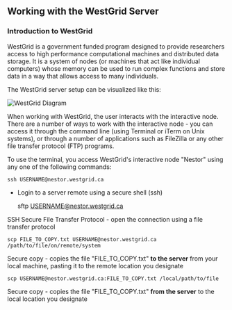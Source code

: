 ## Working with the WestGrid Server ##

### Introduction to WestGrid ###
WestGrid is a government funded program designed to provide researchers access to high performance computational machines and distributed data storage. It is a system of nodes (or machines that act like individual computers) whose memory can be used to run complex functions and store data in a way that allows access to many individuals. 

The WestGrid server setup can be visualized like this:

![WestGrid Diagram](https://github.com/mairind/WestGridIntro/blob/master/Images/WestGridDiagram.jpg)

When working with WestGrid, the user interacts with the interactive node. There are a number of ways to work with the interactive node - you can access it through the command line (using Terminal or iTerm on Unix systems), or through a number of applications such as FileZilla or any other file transfer protocol (FTP) programs. 

To use the terminal, you access WestGrid's interactive node "Nestor" using any one of the following commands:

    ssh USERNAME@nestor.westgrid.ca

* Login to a server remote using a secure shell (ssh)


    sftp USERNAME@nestor.westgrid.ca

SSH Secure File Transfer Protocol - open the connection using a file transfer protocol


    scp FILE_TO_COPY.txt USERNAME@nestor.westgrid.ca /path/to/file/on/remote/system

Secure copy - copies the file "FILE_TO_COPY.txt" **to the server** from your local machine, pasting it to the remote location you designate


    scp USERNAME@nestor.westgrid.ca:FILE_TO_COPY.txt /local/path/to/file

Secure copy - copies the file "FILE_TO_COPY.txt" **from the server** to the local location you designate